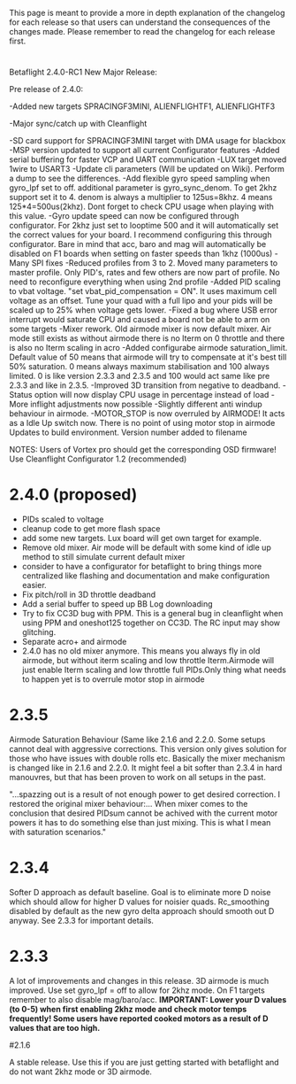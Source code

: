 This page is meant to provide a more in depth explanation of the changelog for each release so that users can understand the consequences of the changes made. Please remember to read the changelog for each release first.
# 
Betaflight 2.4.0-RC1
New Major Release:

Pre release of 2.4.0:

-Added new targets SPRACINGF3MINI, ALIENFLIGHTF1, ALIENFLIGHTF3

-Major sync/catch up with Cleanflight

-SD card support for SPRACINGF3MINI target with DMA usage for blackbox
-MSP version updated to support all current Configurator features
-Added serial buffering for faster VCP and UART communication
-LUX target moved 1wire to USART3
-Update cli parameters (Will be updated on Wiki). Perform a dump to see the differences.
-Add flexible gyro speed sampling when gyro_lpf set to off. additional parameter is gyro_sync_denom. To get 2khz       support set it to 4. denom is always a multiplier to 125us=8khz. 4 means 125*4=500us(2khz). Dont forget to check CPU usage when playing with this value.
-Gyro update speed can now be configured through configurator. For 2khz just set to looptime 500 and it will automatically set the correct values for your board. I recommend configuring this through configurator. Bare in mind that acc, baro and mag will automatically be disabled on F1 boards when setting on faster speeds than 1khz (1000us)
-Many SPI fixes
-Reduced profiles from 3 to 2. Moved many parameters to master profile. Only PID's, rates and few others are now part of profile. No need to reconfigure everything when using 2nd profile
-Added PID scaling to vbat voltage. "set vbat_pid_compensation = ON". It uses maximum cell voltage as an offset. Tune your quad with a full lipo and your pids will be scaled up to 25% when voltage gets lower.
-Fixed a bug where USB error interrupt would saturate CPU and caused a board not be able to arm on some targets
-Mixer rework. Old airmode mixer is now default mixer. Air mode still exists as without airmode there is no Iterm on 0 throttle and there is also no Iterm scaling in acro
-Added configurabe airmode saturation_limit. Default value of 50 means that airmode will try to compensate at it's best till 50% saturation. 0 means always maximum stabilisation and 100 always limited. 0 is like version 2.3.3 and 2.3.5 and 100 would act same like pre 2.3.3 and like in 2.3.5.
-Improved 3D transition from negative to deadband.
-Status option will now display CPU usage in percentage instead of load
-More inflight adjustments now possible
-Slightly different anti windup behaviour in airmode.
-MOTOR_STOP is now overruled by AIRMODE! It acts as a Idle Up switch now. There is no point of using motor stop in airmode
    Updates to build environment. Version number added to filename

NOTES:
Users of Vortex pro should get the corresponding OSD firmware!
Use Cleanflight Configurator 1.2 (recommended)

# 2.4.0 (proposed)
- PIDs scaled to voltage
- cleanup code to get more flash space
- add some new targets. Lux board will get own target for example.
- Remove old mixer. Air mode will be default with some kind of idle up method to still simulate current default mixer
- consider to have a configurator for betaflight to bring things more centralized like flashing and documentation and make configuration easier.
- Fix pitch/roll in 3D throttle deadband
- Add a serial buffer to speed up BB Log downloading
- Try to fix CC3D bug with PPM. This is a general bug in cleanflight when using PPM and oneshot125 together on CC3D. The RC input may show glitching.
- Separate acro+ and airmode
- 2.4.0 has no old mixer anymore. This means you always fly in old airmode, but without iterm scaling and low throttle Iterm.Airmode will just enable Iterm scaling and low throttle full PIDs.Only thing what needs to happen yet is to overrule motor stop in airmode

# 2.3.5
Airmode Saturation Behaviour (Same like 2.1.6 and 2.2.0. Some setups cannot deal with aggressive corrections. This version only gives solution for those who have issues with double rolls etc. Basically the mixer mechanism is changed like in 2.1.6 and 2.2.0. It might feel a bit softer than 2.3.4 in hard manouvres, but that has been proven to work on all setups in the past.

"...spazzing out is a result of not enough power to get desired correction. 
I restored the original mixer behaviour:...
When mixer comes to the conclusion that desired PIDsum cannot be achived with the current motor powers it has to do something else than just mixing. This is what I mean with saturation scenarios."

# 2.3.4

Softer D approach as default baseline. Goal is to eliminate more D noise which should allow for higher D values for noisier quads. Rc_smoothing disabled by default as the new gyro delta approach should smooth out D anyway. See 2.3.3 for important details.

# 2.3.3

A lot of improvements and changes in this release. 3D airmode is much improved. Use set gyro_lpf = off to allow for 2khz mode. On F1 targets remember to also disable mag/baro/acc. **IMPORTANT: Lower your D values (to 0-5) when first enabling 2khz mode and check motor temps frequently! Some users have reported cooked motors as a result of D values that are too high.**

#2.1.6

A stable release. Use this if you are just getting started with betaflight and do not want 2khz mode or 3D airmode.